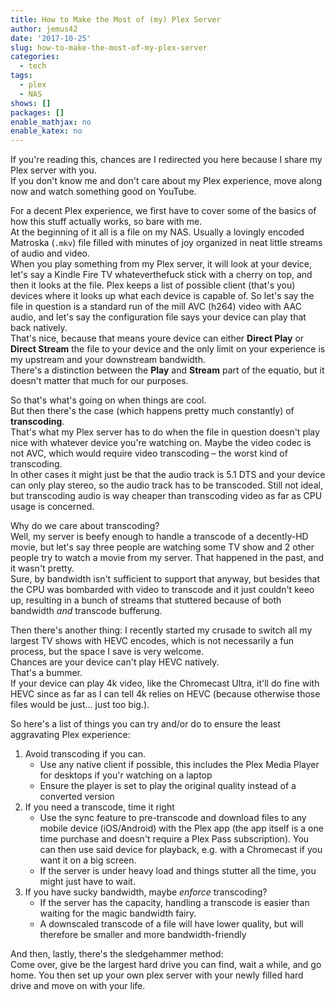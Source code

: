 ```yaml
---
title: How to Make the Most of (my) Plex Server
author: jemus42
date: '2017-10-25'
slug: how-to-make-the-most-of-my-plex-server
categories:
  - tech
tags:
  - plex
  - NAS
shows: []
packages: []
enable_mathjax: no
enable_katex: no
---
```


If you're reading this, chances are I redirected you here because I share my Plex server with you.  
If you don't know me and don't care about my Plex experience, move along now and watch something good on YouTube.

For a decent Plex experience, we first have to cover some of the basics of how this stuff actually works, so bare with me.  
At the beginning of it all is a file on my NAS. Usually a lovingly encoded Matroska (`.mkv`) file filled with minutes of joy organized in neat little streams of audio and video.  
When you play something from my Plex server, it will look at your device, let's say a Kindle Fire TV whateverthefuck stick with a cherry on top, and then it looks at the file. Plex keeps a list of possible client (that's you) devices where it looks up what each device is capable of. So let's say the file in question is a standard run of the mill AVC (h264) video with AAC audio, and let's say the configuration file says your device can play that back natively.  
That's nice, because that means youre device can either **Direct Play** or **Direct Stream** the file to your device and the only limit on your experience is my upstream and your downstream bandwidth.  
There's a distinction between the **Play** and **Stream** part of the equatio, but it doesn't matter that much for our purposes.  

So that's what's going on when things are cool.  
But then there's the case (which happens pretty much constantly) of **transcoding**.  
That's what my Plex server has to do when the file in question doesn't play nice with whatever device you're watching on. Maybe the video codec is not AVC, which would require video transcoding – the worst kind of transcoding.  
In other cases it might just be that the audio track is 5.1 DTS and your device can only play stereo, so the audio track has to be transcoded. Still not ideal, but transcoding audio is way cheaper than transcoding video as far as CPU usage is concerned.  

Why do we care about transcoding?  
Well, my server is beefy enough to handle a transcode of a decently-HD movie, but let's say three people are watching some TV show and 2 other people try to watch a movie from my server. That happened in the past, and it wasn't pretty.  
Sure, by bandwidth isn't sufficient to support that anyway, but besides that the CPU was bombarded with video to transcode and it just couldn't keeo up, resulting in a bunch of streams that stuttered because of both bandwidth _and_ transcode bufferung.  

Then there's another thing: I recently started my crusade to switch all my largest TV shows with HEVC encodes, which is not necessarily a fun process, but the space I save is very welcome.  
Chances are your device can't play HEVC natively.  
That's a bummer.  
If your device can play 4k video, like the Chromecast Ultra, it'll do fine with HEVC since as far as I can tell 4k relies on HEVC (because otherwise those files would be just… just too big.).  

So here's a list of things you can try and/or do to ensure the least aggravating Plex experience:

1. Avoid transcoding if you can.
    - Use any native client if possible, this includes the Plex Media Player for desktops if you'r watching on a laptop
    - Ensure the player is set to play the original quality instead of a converted version
2. If you need a transcode, time it right
    - Use the sync feature to pre-transcode and download files to any mobile device (iOS/Android) with the Plex app (the app itself is a one time purchase and doesn't require a Plex Pass subscription). You can then use said device for playback, e.g. with a Chromecast if you want it on a big screen.
    - If the server is under heavy load and things stutter all the time, you might just have to wait.
3. If you have sucky bandwidth, maybe _enforce_ transcoding?
    - If the server has the capacity, handling a transcode is easier than waiting for the magic bandwidth fairy.
    - A downscaled transcode of a file will have lower quality, but will therefore be smaller and more bandwidth-friendly

And then, lastly, there's the sledgehammer method:  
Come over, give be the largest hard drive you can find, wait a while, and go home. You then set up your own plex server with your newly filled hard drive and move on with your life.
